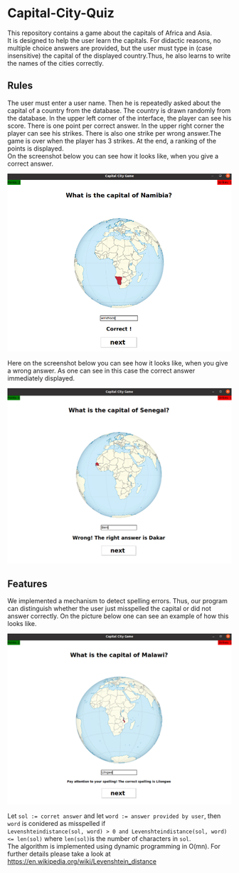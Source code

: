 # Capital-City-Quiz
This repository contains a game about the capitals of Africa and Asia.  
It is designed to help the user learn the capitals. For didactic reasons, no multiple choice answers are provided, but the user must type in (case insensitive) the capital of the displayed country.Thus, he also learns to write the names of the cities correctly.

## Rules
The user must enter a user name. Then he is repeatedly asked about the capital of a country from the database. The country is drawn randomly from the database. In the upper left corner of the interface, the player  can see his score. There is one point per correct answer. In the upper right corner the player can see his strikes. There is also one strike per wrong answer.The game is over when the player has 3 strikes. At the end, a ranking of the points is displayed.  
On the screenshot below you can see how it looks like, when you give a correct answer.
<p align="center">
  <img src="Pictures/correct.png" width="600">
</p>
Here on the screenshot below you can see how it looks like, when you give a wrong answer. As one can see in this case the correct answer immediately displayed.
<p align="center">
  <img src="Pictures/wrong2.png" width="600">
</p>

## Features
We implemented a mechanism to detect spelling errors. Thus, our program can distinguish whether the user just misspelled the capital or did not answer correctly. On the picture below one can see an example of how this looks like.
<p align="center">
  <img src="Pictures/spelling.png" width="600">
</p>   
  
    
    


Let `sol := corret answer` and let `word := answer provided by user`, then `word` is conidered as misspelled if  
`Levenshteindistance(sol, word) > 0 and Levenshteindistance(sol, word) <= len(sol)` where `len(sol)`is the number of characters in `sol`.  
The algorithm is implemented using dynamic programming in O(mn). For further details please take a look at https://en.wikipedia.org/wiki/Levenshtein_distance




